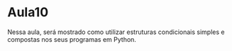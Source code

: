 # Aula10

Nessa aula, será mostrado como utilizar estruturas condicionais simples e compostas nos seus programas em Python.
